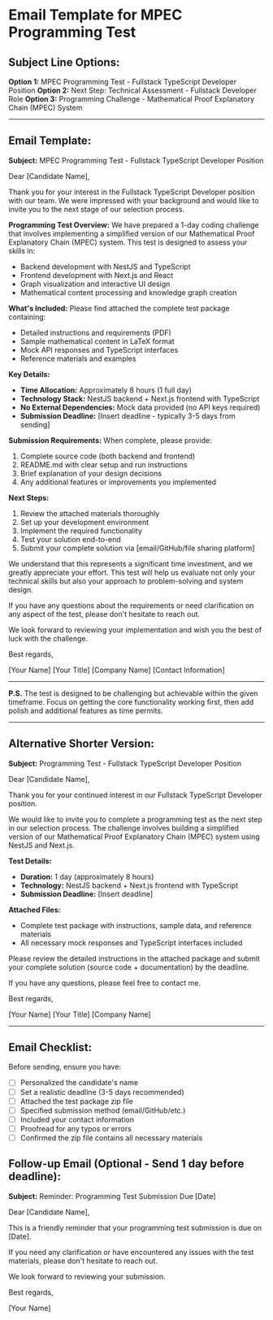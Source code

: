 # Email Template for MPEC Programming Test

## Subject Line Options:

**Option 1:** MPEC Programming Test - Fullstack TypeScript Developer Position
**Option 2:** Next Step: Technical Assessment - Fullstack Developer Role
**Option 3:** Programming Challenge - Mathematical Proof Explanatory Chain (MPEC) System

---

## Email Template:

**Subject:** MPEC Programming Test - Fullstack TypeScript Developer Position

Dear [Candidate Name],

Thank you for your interest in the Fullstack TypeScript Developer position with our team. We were impressed with your background and would like to invite you to the next stage of our selection process.

**Programming Test Overview:**
We have prepared a 1-day coding challenge that involves implementing a simplified version of our Mathematical Proof Explanatory Chain (MPEC) system. This test is designed to assess your skills in:

- Backend development with NestJS and TypeScript
- Frontend development with Next.js and React
- Graph visualization and interactive UI design
- Mathematical content processing and knowledge graph creation

**What's Included:**
Please find attached the complete test package containing:
- Detailed instructions and requirements (PDF)
- Sample mathematical content in LaTeX format
- Mock API responses and TypeScript interfaces
- Reference materials and examples

**Key Details:**
- **Time Allocation:** Approximately 8 hours (1 full day)
- **Technology Stack:** NestJS backend + Next.js frontend with TypeScript
- **No External Dependencies:** Mock data provided (no API keys required)
- **Submission Deadline:** [Insert deadline - typically 3-5 days from sending]

**Submission Requirements:**
When complete, please provide:
1. Complete source code (both backend and frontend)
2. README.md with clear setup and run instructions
3. Brief explanation of your design decisions
4. Any additional features or improvements you implemented

**Next Steps:**
1. Review the attached materials thoroughly
2. Set up your development environment
3. Implement the required functionality
4. Test your solution end-to-end
5. Submit your complete solution via [email/GitHub/file sharing platform]

We understand that this represents a significant time investment, and we greatly appreciate your effort. This test will help us evaluate not only your technical skills but also your approach to problem-solving and system design.

If you have any questions about the requirements or need clarification on any aspect of the test, please don't hesitate to reach out.

We look forward to reviewing your implementation and wish you the best of luck with the challenge.

Best regards,

[Your Name]
[Your Title]
[Company Name]
[Contact Information]

---

**P.S.** The test is designed to be challenging but achievable within the given timeframe. Focus on getting the core functionality working first, then add polish and additional features as time permits.

---

## Alternative Shorter Version:

**Subject:** Programming Test - Fullstack TypeScript Developer Position

Dear [Candidate Name],

Thank you for your continued interest in our Fullstack TypeScript Developer position. 

We would like to invite you to complete a programming test as the next step in our selection process. The challenge involves building a simplified version of our Mathematical Proof Explanatory Chain (MPEC) system using NestJS and Next.js.

**Test Details:**
- **Duration:** 1 day (approximately 8 hours)
- **Technology:** NestJS backend + Next.js frontend with TypeScript
- **Submission Deadline:** [Insert deadline]

**Attached Files:**
- Complete test package with instructions, sample data, and reference materials
- All necessary mock responses and TypeScript interfaces included

Please review the detailed instructions in the attached package and submit your complete solution (source code + documentation) by the deadline.

If you have any questions, please feel free to contact me.

Best regards,

[Your Name]
[Your Title]
[Company Name]

---

## Email Checklist:

Before sending, ensure you have:
- [ ] Personalized the candidate's name
- [ ] Set a realistic deadline (3-5 days recommended)
- [ ] Attached the test package zip file
- [ ] Specified submission method (email/GitHub/etc.)
- [ ] Included your contact information
- [ ] Proofread for any typos or errors
- [ ] Confirmed the zip file contains all necessary materials

## Follow-up Email (Optional - Send 1 day before deadline):

**Subject:** Reminder: Programming Test Submission Due [Date]

Dear [Candidate Name],

This is a friendly reminder that your programming test submission is due on [Date]. 

If you need any clarification or have encountered any issues with the test materials, please don't hesitate to reach out.

We look forward to reviewing your submission.

Best regards,

[Your Name]
